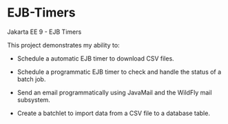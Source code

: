 # EJB-Timers
Jakarta EE 9 - EJB Timers

This project demonstrates my ability to:

- Schedule a automatic EJB timer to download CSV files.

- Schedule a programmatic EJB timer to check and handle the status of a batch job.

- Send an email programmatically using JavaMail and the WildFly mail subsystem.

- Create a batchlet to import data from a CSV file to a database table.
